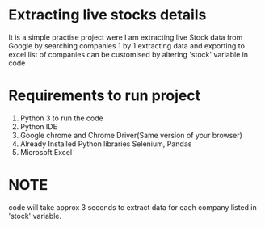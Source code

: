 # Extracting live stocks details
It is a simple practise project
were I am extracting live Stock data from Google by searching companies 1 by 1 extracting data and exporting to excel
list of companies can be customised by altering 'stock' variable in code

# Requirements to run project
1. Python 3 to run the code
2. Python IDE
3. Google chrome and Chrome Driver(Same version of your browser)
4. Already Installed Python libraries Selenium, Pandas
5. Microsoft Excel


# NOTE
code will take approx 3 seconds to extract data for each company listed in 'stock' variable. 

